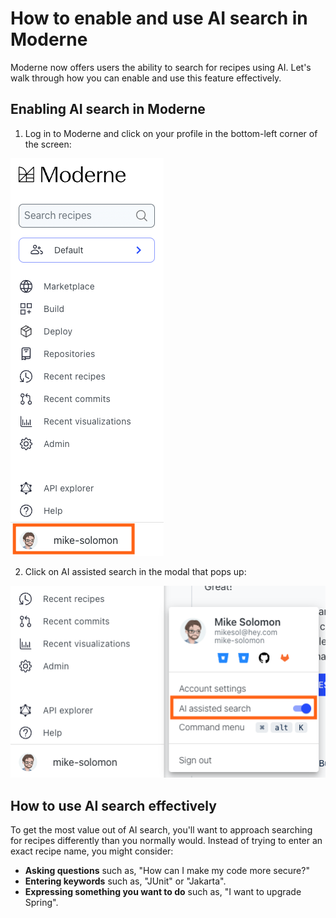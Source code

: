 # How to enable and use AI search in Moderne

Moderne now offers users the ability to search for recipes using AI. Let's walk through how you can enable and use this feature effectively.

## Enabling AI search in Moderne

1. Log in to Moderne and click on your profile in the bottom-left corner of the screen:

![](/.gitbook/assets//profile-button.png)

2. Click on AI assisted search in the modal that pops up:

![](/.gitbook/assets/ai-search-button.png)

## How to use AI search effectively

To get the most value out of AI search, you'll want to approach searching for recipes differently than you normally would. Instead of trying to enter an exact recipe name, you might consider:

* **Asking questions** such as, "How can I make my code more secure?"
* **Entering keywords** such as, "JUnit" or "Jakarta".
* **Expressing something you want to do** such as, "I want to upgrade Spring".